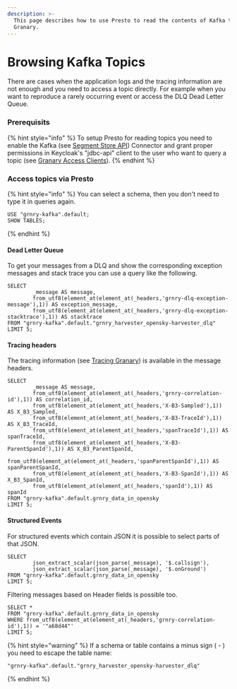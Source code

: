 ```yaml
---
description: >-
  This page describes how to use Presto to read the contents of Kafka topics in
  Granary.
---
```


# Browsing Kafka Topics

There are cases when the application logs and the tracing information are not enough and you need to access a topic directly. For example when you want to reproduce a rarely occurring event or access the DLQ Dead Letter Queue.

### Prerequisits

{% hint style="info" %}
To setup Presto for reading topics you need to enable the Kafka \(see [Segment Store API](../../operator-reference/installation/with-helm/segment-store-api.md#setup)\) Connector and grant proper permissions in Keycloak's "jdbc-api" client to the user who want to query a topic \(see [Granary Access Clients](../../operator-reference/identity-and-access-management/granary-access-clients.md#jdbc-api-a-k-a-segment-store-api)\).
{% endhint %}

### Access topics via Presto

{% hint style="info" %}
You can select a schema, then you don't need to type it in queries again.

```text
USE "grnry-kafka".default;
SHOW TABLES;
```
{% endhint %}

#### Dead Letter Queue

To get your messages from a DLQ and show the corresponding exception messages and stack trace you can use a query like the following.

```text
SELECT 
        _message AS message,
        from_utf8(element_at(element_at(_headers,'grnry-dlq-exception-message'),1)) AS exception_message,
        from_utf8(element_at(element_at(_headers,'grnry-dlq-exception-stacktrace'),1)) AS stacktrace
FROM "grnry-kafka".default."grnry_harvester_opensky-harvester_dlq" 
LIMIT 5;
```

#### Tracing headers

The tracing information \(see [Tracing Granary](tracing-granary.md#introduction)\) is available in the message headers.

```text
SELECT 
        _message AS message,
        from_utf8(element_at(element_at(_headers,'grnry-correlation-id'),1)) AS correlation_id,
        from_utf8(element_at(element_at(_headers,'X-B3-Sampled'),1)) AS X_B3_Sampled,
        from_utf8(element_at(element_at(_headers,'X-B3-TraceId'),1)) AS X_B3_TraceId,
        from_utf8(element_at(element_at(_headers,'spanTraceId'),1)) AS spanTraceId,
        from_utf8(element_at(element_at(_headers,'X-B3-ParentSpanId'),1)) AS X_B3_ParentSpanId,
        from_utf8(element_at(element_at(_headers,'spanParentSpanId'),1)) AS spanParentSpanId,
        from_utf8(element_at(element_at(_headers,'X-B3-SpanId'),1)) AS X_B3_SpanId,
        from_utf8(element_at(element_at(_headers,'spanId'),1)) AS spanId
FROM "grnry-kafka".default.grnry_data_in_opensky
LIMIT 5;
```

#### Structured Events

For structured events which contain JSON it is possible to select parts of that JSON.

```text
SELECT 
        json_extract_scalar(json_parse(_message), '$.callsign'),
        json_extract_scalar(json_parse(_message), '$.onGround')
FROM "grnry-kafka".default.grnry_data_in_opensky
LIMIT 5;
```

Filtering messages based on Header fields is possible too.

```text
SELECT *
FROM "grnry-kafka".default.grnry_data_in_opensky
WHERE from_utf8(element_at(element_at(_headers,'grnry-correlation-id'),1)) = '"a68d44"'
LIMIT 5;
```



{% hint style="warning" %}
If a schema or table contains a minus sign \( - \) you need to escape the table name:

```text
"grnry-kafka".default."grnry_harvester_opensky-harvester_dlq"
```
{% endhint %}

